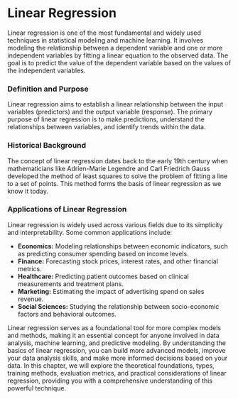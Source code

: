 # Linear Regression

Linear regression is one of the most fundamental and widely used techniques in statistical modeling and machine learning. It involves modeling the relationship between a dependent variable and one or more independent variables by fitting a linear equation to the observed data. The goal is to predict the value of the dependent variable based on the values of the independent variables.

### Definition and Purpose

Linear regression aims to establish a linear relationship between the input variables (predictors) and the output variable (response). The primary purpose of linear regression is to make predictions, understand the relationships between variables, and identify trends within the data.

### Historical Background

The concept of linear regression dates back to the early 19th century when mathematicians like Adrien-Marie Legendre and Carl Friedrich Gauss developed the method of least squares to solve the problem of fitting a line to a set of points. This method forms the basis of linear regression as we know it today.

### Applications of Linear Regression

Linear regression is widely used across various fields due to its simplicity and interpretability. Some common applications include:

- **Economics:** Modeling relationships between economic indicators, such as predicting consumer spending based on income levels.
- **Finance:** Forecasting stock prices, interest rates, and other financial metrics.
- **Healthcare:** Predicting patient outcomes based on clinical measurements and treatment plans.
- **Marketing:** Estimating the impact of advertising spend on sales revenue.
- **Social Sciences:** Studying the relationship between socio-economic factors and behavioral outcomes.

Linear regression serves as a foundational tool for more complex models and methods, making it an essential concept for anyone involved in data analysis, machine learning, and predictive modeling. By understanding the basics of linear regression, you can build more advanced models, improve your data analysis skills, and make more informed decisions based on your data. In this chapter, we will explore the theoretical foundations, types, training methods, evaluation metrics, and practical considerations of linear regression, providing you with a comprehensive understanding of this powerful technique.